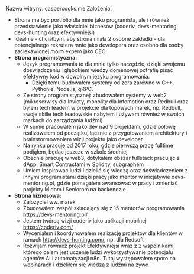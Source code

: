Nazwa witryny: caspercooks.me
Założenia:
- Strona ma być portfolio dla mnie jako programista, ale i również przedstawienie jako właściciel biznesów (coderiv, devs-mentoring, devs-hunting oraz efektywniejsi)
- Idealnie - chciałbym, aby strona miała 2 osobne zakładki - dla potencjalnego rekrutera mnie jako developera oraz osobno dla osoby zaciekawionej moim expem jako CEO
- **Strona programistyczna:**
	- Język programowania to dla mnie tylko narzędzie, dzięki swojemu doświadczeniu i głębokiem wiedzy domenowej potrafię pisać efektywny kod w dowolnym języku programowania.
		- Dzięki temu budowałem systemy od zera zarówno w C++, Pythonie, Node.js, gRPC. 
	- Ze strony programistycznej: zbudowałem systemy w web2 (mikroserwisy dla Invicty, monolity dla Infomotion oraz Redbull oraz byłem tech leadem w projekcie dla topowych marek, np. Redbull, swoje skille tech leadowskie nabyłem i używam również w swoich markach do zarządzania ludźmi)
	- W sumie pracowałem jako dev nad 9 projektami, gdzie połowę realizowałem od początku, łącznie z przygotowaniem architektury i brainstormowaniem wizji projektu jako developer
	- Na rynku pracuję od 2017 roku, gdzie pierwszą pracę fulltime podjąłem, będąc jeszcze w szkole średniej
	- Obecnie pracuję w web3, dotykałem obszar fullstack pracując z dApp, Smart Contractami w Solidity, subgraphem
	- Umiem inspirować ludzi i dzielić się wiedzą oraz doświadczeniem z innymi programistami dzięki pracy jako mentor w inicjatywie devs-mentoring.pl, gdzie pomagałem awansować w pracy i zmieniać projekty Midom i Seniorom na backendzie  
- **Strona biznesowa:**
	- Założyciel ww. marek
	- Zbudowałem zespół składający się z 15 mentorów programowania https://devs-mentoring.pl/
	- Jestem twórcą wizji coderiv jako aplikacji mobilnej https://coderiv.com/ 
	- Wyceniałem i koordynowałem realizację projektów dla klientów w ramach http://devs-hunting.com/, np. dla Redsoft
	- Rozwijam również projekt Efektywniejsi wraz z 2 wspólnikami, którego celem jest uczenie ludzi wykorzystywanie potencjału agentów AI i automatyzacji n8n. Tutaj występowałem sporo na webinarach i dzieliłem się wiedzą z ludźmi na żywo